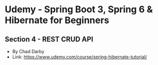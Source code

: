 # Udemy - Spring Boot 3, Spring 6 & Hibernate for Beginners
## Section 4 - REST CRUD API
- By Chad Darby
- Link: https://www.udemy.com/course/spring-hibernate-tutorial/
